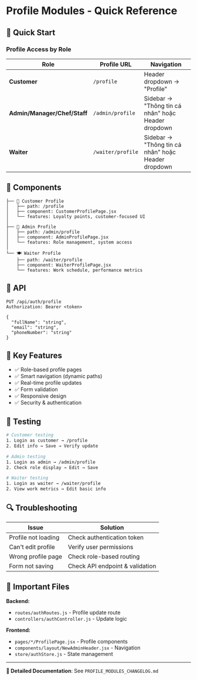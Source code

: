 # Profile Modules - Quick Reference

## 🚀 Quick Start

### Profile Access by Role

| Role | Profile URL | Navigation |
|------|-------------|------------|
| **Customer** | `/profile` | Header dropdown → "Profile" |
| **Admin/Manager/Chef/Staff** | `/admin/profile` | Sidebar → "Thông tin cá nhân" hoặc Header dropdown |
| **Waiter** | `/waiter/profile` | Sidebar → "Thông tin cá nhân" hoặc Header dropdown |

## 📱 Components

```
├── 👤 Customer Profile
│   ├── path: /profile
│   ├── component: CustomerProfilePage.jsx
│   └── features: Loyalty points, customer-focused UI
│
├── 🏢 Admin Profile  
│   ├── path: /admin/profile
│   ├── component: AdminProfilePage.jsx
│   └── features: Role management, system access
│
└── 🍽️ Waiter Profile
    ├── path: /waiter/profile
    ├── component: WaiterProfilePage.jsx
    └── features: Work schedule, performance metrics
```

## 🔧 API

```http
PUT /api/auth/profile
Authorization: Bearer <token>

{
  "fullName": "string",
  "email": "string",
  "phoneNumber": "string"
}
```

## 🎯 Key Features

- ✅ Role-based profile pages
- ✅ Smart navigation (dynamic paths)
- ✅ Real-time profile updates
- ✅ Form validation
- ✅ Responsive design
- ✅ Security & authentication

## 🧪 Testing

```bash
# Customer testing
1. Login as customer → /profile
2. Edit info → Save → Verify update

# Admin testing  
1. Login as admin → /admin/profile
2. Check role display → Edit → Save

# Waiter testing
1. Login as waiter → /waiter/profile
2. View work metrics → Edit basic info
```

## 🔍 Troubleshooting

| Issue | Solution |
|-------|----------|
| Profile not loading | Check authentication token |
| Can't edit profile | Verify user permissions |
| Wrong profile page | Check role-based routing |
| Form not saving | Check API endpoint & validation |

## 📁 Important Files

**Backend:**
- `routes/authRoutes.js` - Profile update route
- `controllers/authController.js` - Update logic

**Frontend:**
- `pages/*/ProfilePage.jsx` - Profile components
- `components/layout/NewAdminHeader.jsx` - Navigation
- `store/authStore.js` - State management

---

**📖 Detailed Documentation**: See `PROFILE_MODULES_CHANGELOG.md` 
